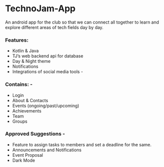 # TechnoJam-App
An android app for the club so that we can connect all together to learn and explore different areas of tech fields day by day. 

### Features: 
* Kotlin & Java 
* TJ’s web backend api for database 
* Day & Night theme 
* Notifications 
* Integrations of social media tools -

### Contains: -
* Login
* About & Contacts 
* Events (ongoing/past/upcoming)
* Achievements 
* Team 
* Groups 

### Approved Suggestions - 
* Feature to assign tasks to members and set a deadline for the same. 
* Announcements and Notifications 
* Event Proposal 
* Dark Mode

